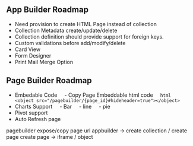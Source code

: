 ## App Builder Roadmap

- Need provision to create HTML Page instead of collection
- Collection Metadata create/update/delete
- Collection definition should provide support for foreign keys.
- Custom validations before add/modify/delete
- Card View
- Form Designer
- Print Mail Merge Option


## Page Builder Roadmap

- Embedable Code
    - Copy Page Embeddable html code
    ```html
    <object src="/pagebuilder/{page_id}#hideheader=true"></object>
    ```
- Charts Support
    - Bar
    - line
    - pie
- Pivot support
- Auto Refresh page


pagebuilder expose/copy page url
appbuilder -> create collection / create page 
create page -> iframe / object
